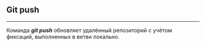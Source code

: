 ## Git push
---
Команда ***git push*** обновляет удалённый репозиторий с учётом фиксаций, выполненных в ветви локально.